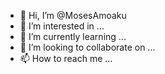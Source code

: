 - 👋 Hi, I’m @MosesAmoaku
- 👀 I’m interested in ...
- 🌱 I’m currently learning ...
- 💞️ I’m looking to collaborate on ...
- 📫 How to reach me ...

<!---
MosesAmoaku/MosesAmoaku is a ✨ special ✨ repository because its `README.md` (this file) appears on your GitHub profile.
You can click the Preview link to take a look at your changes.
--->
